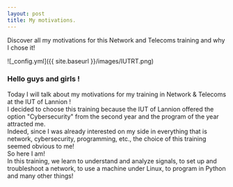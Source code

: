```yaml
---
layout: post
title: My motivations.
---
```


Discover all my motivations for this Network and Telecoms training and why I chose it!

![_config.yml]({{ site.baseurl }}/images/IUTRT.png)

### Hello guys and girls !

Today I will talk about my motivations for my training in Network & Telecoms at the IUT of Lannion !  
I decided to choose this training because the IUT of Lannion offered the option "Cybersecurity" from the second year and the program of the year attracted me.  
Indeed, since I was already interested on my side in everything that is network, cybersecurity, programming, etc., the choice of this training seemed obvious to me!  
So here I am!  
In this training, we learn to understand and analyze signals, to set up and troubleshoot a network, to use a machine under Linux, to program in Python and many other things!  
